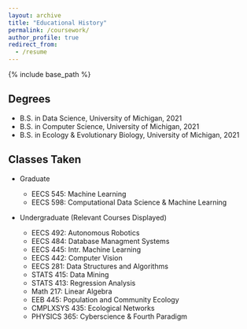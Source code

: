 ```yaml
---
layout: archive
title: "Educational History"
permalink: /coursework/
author_profile: true
redirect_from:
  - /resume
---
```


{% include base_path %}

Degrees
------
* B.S. in Data Science, University of Michigan, 2021
* B.S. in Computer Science, University of Michigan, 2021
* B.S. in Ecology & Evolutionary Biology, University of Michigan, 2021

Classes Taken
------
* Graduate
  * EECS 545: Machine Learning
  * EECS 598: Computational Data Science & Machine Learning

* Undergraduate (Relevant Courses Displayed)
  * EECS 492: Autonomous Robotics
  * EECS 484: Database Managment Systems
  * EECS 445: Intr. Machine Learning 
  * EECS 442: Computer Vision
  * EECS 281: Data Structures and Algorithms
  * STATS 415: Data Mining
  * STATS 413: Regression Analysis
  * Math 217: Linear Algebra
  * EEB 445: Population and Community Ecology
  * CMPLXSYS 435: Ecological Networks
  * PHYSICS 365: Cyberscience & Fourth Paradigm

